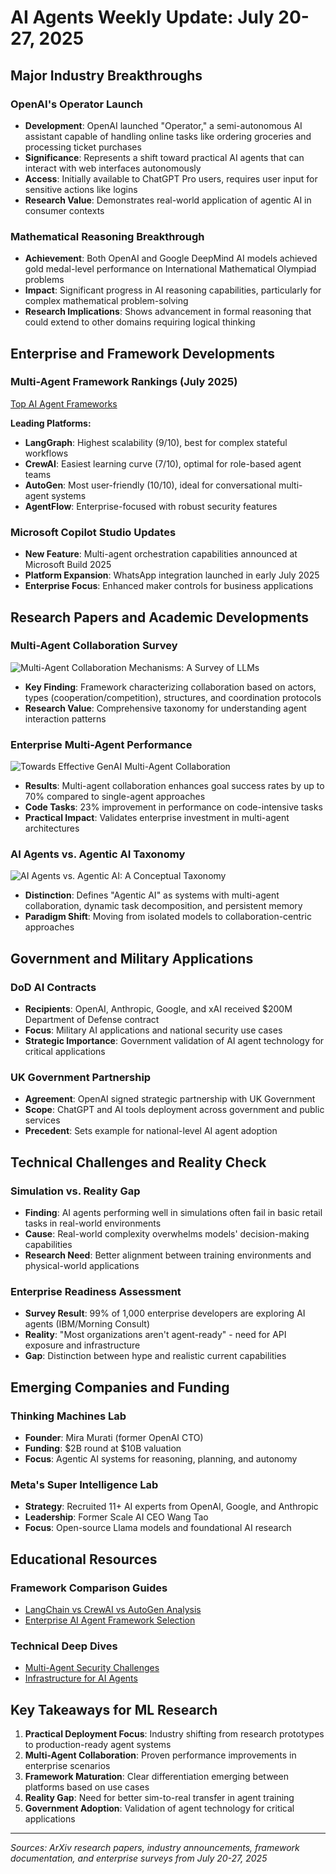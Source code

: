 # AI Agents Weekly Update: July 20-27, 2025

## Major Industry Breakthroughs

### **OpenAI's Operator Launch**
- **Development**: OpenAI launched "Operator," a semi-autonomous AI assistant capable of handling online tasks like ordering groceries and processing ticket purchases
- **Significance**: Represents a shift toward practical AI agents that can interact with web interfaces autonomously
- **Access**: Initially available to ChatGPT Pro users, requires user input for sensitive actions like logins
- **Research Value**: Demonstrates real-world application of agentic AI in consumer contexts

### **Mathematical Reasoning Breakthrough**
- **Achievement**: Both OpenAI and Google DeepMind AI models achieved gold medal-level performance on International Mathematical Olympiad problems
- **Impact**: Significant progress in AI reasoning capabilities, particularly for complex mathematical problem-solving
- **Research Implications**: Shows advancement in formal reasoning that could extend to other domains requiring logical thinking

## Enterprise and Framework Developments

### **Multi-Agent Framework Rankings (July 2025)**
[Top AI Agent Frameworks](https://www.shakudo.io/blog/top-9-ai-agent-frameworks)

**Leading Platforms:**
- **LangGraph**: Highest scalability (9/10), best for complex stateful workflows
- **CrewAI**: Easiest learning curve (7/10), optimal for role-based agent teams  
- **AutoGen**: Most user-friendly (10/10), ideal for conversational multi-agent systems
- **AgentFlow**: Enterprise-focused with robust security features

### **Microsoft Copilot Studio Updates**
- **New Feature**: Multi-agent orchestration capabilities announced at Microsoft Build 2025
- **Platform Expansion**: WhatsApp integration launched in early July 2025
- **Enterprise Focus**: Enhanced maker controls for business applications

## Research Papers and Academic Developments

### **Multi-Agent Collaboration Survey**
![Multi-Agent Collaboration Mechanisms: A Survey of LLMs](https://arxiv.org/abs/2501.06322)
- **Key Finding**: Framework characterizing collaboration based on actors, types (cooperation/competition), structures, and coordination protocols
- **Research Value**: Comprehensive taxonomy for understanding agent interaction patterns

### **Enterprise Multi-Agent Performance**
![Towards Effective GenAI Multi-Agent Collaboration](https://arxiv.org/abs/2412.05449)
- **Results**: Multi-agent collaboration enhances goal success rates by up to 70% compared to single-agent approaches
- **Code Tasks**: 23% improvement in performance on code-intensive tasks
- **Practical Impact**: Validates enterprise investment in multi-agent architectures

### **AI Agents vs. Agentic AI Taxonomy**
![AI Agents vs. Agentic AI: A Conceptual Taxonomy](https://arxiv.org/abs/2505.10468)
- **Distinction**: Defines "Agentic AI" as systems with multi-agent collaboration, dynamic task decomposition, and persistent memory
- **Paradigm Shift**: Moving from isolated models to collaboration-centric approaches

## Government and Military Applications

### **DoD AI Contracts**
- **Recipients**: OpenAI, Anthropic, Google, and xAI received $200M Department of Defense contract
- **Focus**: Military AI applications and national security use cases
- **Strategic Importance**: Government validation of AI agent technology for critical applications

### **UK Government Partnership**
- **Agreement**: OpenAI signed strategic partnership with UK Government
- **Scope**: ChatGPT and AI tools deployment across government and public services
- **Precedent**: Sets example for national-level AI agent adoption

## Technical Challenges and Reality Check

### **Simulation vs. Reality Gap**
- **Finding**: AI agents performing well in simulations often fail in basic retail tasks in real-world environments
- **Cause**: Real-world complexity overwhelms models' decision-making capabilities
- **Research Need**: Better alignment between training environments and physical-world applications

### **Enterprise Readiness Assessment**
- **Survey Result**: 99% of 1,000 enterprise developers are exploring AI agents (IBM/Morning Consult)
- **Reality**: "Most organizations aren't agent-ready" - need for API exposure and infrastructure
- **Gap**: Distinction between hype and realistic current capabilities

## Emerging Companies and Funding

### **Thinking Machines Lab**
- **Founder**: Mira Murati (former OpenAI CTO)
- **Funding**: $2B round at $10B valuation
- **Focus**: Agentic AI systems for reasoning, planning, and autonomy

### **Meta's Super Intelligence Lab**
- **Strategy**: Recruited 11+ AI experts from OpenAI, Google, and Anthropic
- **Leadership**: Former Scale AI CEO Wang Tao
- **Focus**: Open-source Llama models and foundational AI research

## Educational Resources

### **Framework Comparison Guides**
- [LangChain vs CrewAI vs AutoGen Analysis](https://medium.com/@vikaskumarsingh_60821/battle-of-ai-agent-frameworks-langgraph-vs-autogen-vs-crewai-3c7bf5c18979)
- [Enterprise AI Agent Framework Selection](https://www.shakudo.io/blog/top-9-ai-agent-frameworks)

### **Technical Deep Dives**
- [Multi-Agent Security Challenges](https://arxiv.org/abs/2505.02077)
- [Infrastructure for AI Agents](https://arxiv.org/abs/2501.10114)

## Key Takeaways for ML Research

1. **Practical Deployment Focus**: Industry shifting from research prototypes to production-ready agent systems
2. **Multi-Agent Collaboration**: Proven performance improvements in enterprise scenarios
3. **Framework Maturation**: Clear differentiation emerging between platforms based on use cases
4. **Reality Gap**: Need for better sim-to-real transfer in agent training
5. **Government Adoption**: Validation of agent technology for critical applications

---

*Sources: ArXiv research papers, industry announcements, framework documentation, and enterprise surveys from July 20-27, 2025*